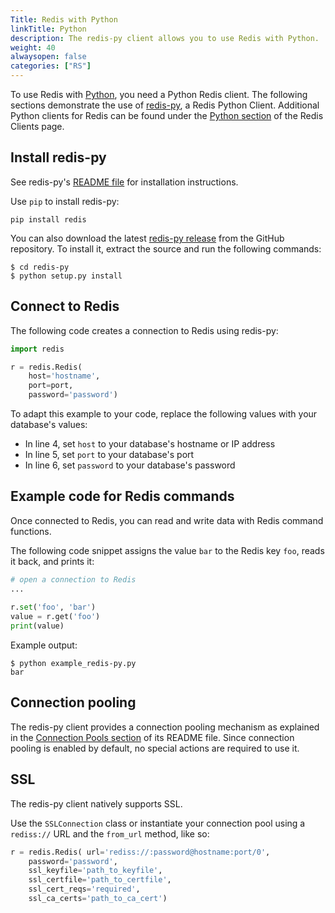 ```yaml
---
Title: Redis with Python
linkTitle: Python
description: The redis-py client allows you to use Redis with Python.
weight: 40
alwaysopen: false
categories: ["RS"]
---
```

To use Redis with [Python](https://www.python.org/), you need a Python Redis client. The following sections demonstrate the use of [redis-py](https://github.com/andymccurdy/redis-py/), a Redis Python Client. Additional Python clients for Redis can be found under the [Python section](http://redis.io/clients#Python) of the Redis Clients page.

## Install redis-py

See redis-py's [README file](https://github.com/andymccurdy/redis-py/#installation) for installation instructions.

Use `pip` to install redis-py:

    pip install redis

You can also download the latest [redis-py release](https://github.com/andymccurdy/redis-py/releases) from the GitHub repository. To install it, extract the source and run the following commands:

    $ cd redis-py
    $ python setup.py install

## Connect to Redis

The following code creates a connection to Redis using redis-py:

```python
import redis

r = redis.Redis(
    host='hostname',
    port=port, 
    password='password')
```

To adapt this example to your code, replace the following values with your database's values:

- In line 4, set `host` to your database's hostname or IP address
- In line 5, set `port` to your database's port
- In line 6, set `password` to your database's password

## Example code for Redis commands

Once connected to Redis, you can read and write data with Redis command functions.

The following code snippet assigns the value `bar` to the Redis key `foo`, reads it back, and prints it:

```python
# open a connection to Redis
...
 
r.set('foo', 'bar')
value = r.get('foo')
print(value)
```

Example output:

    $ python example_redis-py.py
    bar

## Connection pooling

The redis-py client provides a connection pooling mechanism as explained in the [Connection Pools section](https://github.com/andymccurdy/redis-py#connection-pools) of its README file. Since connection pooling is enabled by default, no special actions are required to use it.

## SSL

The redis-py client natively supports SSL.

Use the `SSLConnection` class or instantiate your connection pool using a `rediss://` URL and the `from_url` method, like so:

```python
r = redis.Redis( url='rediss://:password@hostname:port/0',
    password='password',
    ssl_keyfile='path_to_keyfile',
    ssl_certfile='path_to_certfile',
    ssl_cert_reqs='required',
    ssl_ca_certs='path_to_ca_cert')
```

